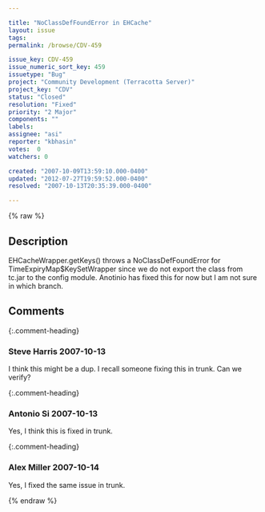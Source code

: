 ```yaml
---

title: "NoClassDefFoundError in EHCache"
layout: issue
tags: 
permalink: /browse/CDV-459

issue_key: CDV-459
issue_numeric_sort_key: 459
issuetype: "Bug"
project: "Community Development (Terracotta Server)"
project_key: "CDV"
status: "Closed"
resolution: "Fixed"
priority: "2 Major"
components: ""
labels: 
assignee: "asi"
reporter: "kbhasin"
votes:  0
watchers: 0

created: "2007-10-09T13:59:10.000-0400"
updated: "2012-07-27T19:59:52.000-0400"
resolved: "2007-10-13T20:35:39.000-0400"

---
```




{% raw %}



## Description

<div markdown="1" class="description">

EHCacheWrapper.getKeys() throws a NoClassDefFoundError for TimeExpiryMap$KeySetWrapper since we do not export the class from tc.jar to the config module. Anotinio has fixed this for now but I am not sure in which branch. 

</div>

## Comments


{:.comment-heading}
### **Steve Harris** <span class="date">2007-10-13</span>

<div markdown="1" class="comment">

I think this might be a dup. I recall someone fixing this in trunk. Can we verify?

</div>


{:.comment-heading}
### **Antonio Si** <span class="date">2007-10-13</span>

<div markdown="1" class="comment">

Yes, I think this is fixed in trunk.

</div>


{:.comment-heading}
### **Alex Miller** <span class="date">2007-10-14</span>

<div markdown="1" class="comment">

Yes, I fixed the same issue in trunk.

</div>



{% endraw %}
